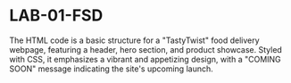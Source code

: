 # LAB-01-FSD
The HTML code is a basic structure for a "TastyTwist" food delivery webpage, featuring a header, hero section, and product showcase. Styled with CSS, it emphasizes a vibrant and appetizing design, with a "COMING SOON" message indicating the site's upcoming launch.
